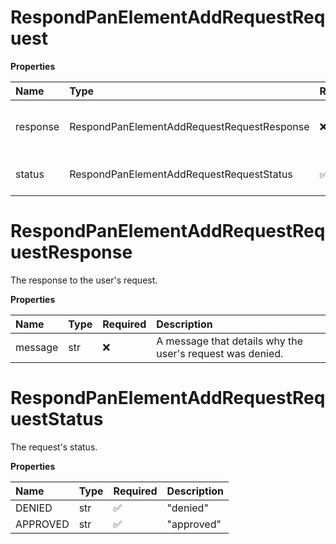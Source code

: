 # RespondPanElementAddRequestRequest

**Properties**

| Name     | Type                                       | Required | Description                         |
| :------- | :----------------------------------------- | :------- | :---------------------------------- |
| response | RespondPanElementAddRequestRequestResponse | ❌       | The response to the user's request. |
| status   | RespondPanElementAddRequestRequestStatus   | ✅       | The request's status.               |

# RespondPanElementAddRequestRequestResponse

The response to the user's request.

**Properties**

| Name    | Type | Required | Description                                               |
| :------ | :--- | :------- | :-------------------------------------------------------- |
| message | str  | ❌       | A message that details why the user's request was denied. |

# RespondPanElementAddRequestRequestStatus

The request's status.

**Properties**

| Name     | Type | Required | Description |
| :------- | :--- | :------- | :---------- |
| DENIED   | str  | ✅       | "denied"    |
| APPROVED | str  | ✅       | "approved"  |
